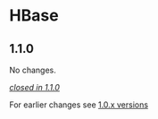 # HBase

## 1.1.0

No changes.

[*closed in 1.1.0*](https://github.com/akka/alpakka/issues?q=is%3Aclosed+milestone%3A1.1.0+label%3Ap%3Ahbase)

For earlier changes see [1.0.x versions](../1.0.x/hbase.md)
